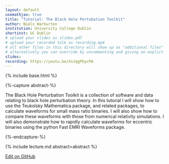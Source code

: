 ```yaml
---
layout: default
usemathjax: true
title: "Tutorial: The Black Hole Pertubation Toolkit"
author: Niels Warburton
institution: University College Dublin
shortinst: UC Dublin
# upload your slides as slides.pdf
# upload your recorded talk as recording.mp4
# all other files in this directory will show up as "additional files"
# alternatively you can override by uncommenting and giving an explict URL:
slides: 
recording: https://youtu.be/XsJqgPbycPA
---
```

{% include base.html %}

{%-capture abstract-%}

The Black Hole Perturbation Toolkit is a collection of software and data relating to black hole perturbation theory. In this tutorial I will show how to use the Teukolsky Mathematica package, and related packages, to calculate waveforms for small mass ratio binaries. I will also show how to compare these waveforms with those from numerical relativity simulations. I will also demonstrate how to rapidly calculate waveforms for eccentric binaries using the python Fast EMRI Waveforms package.

{%-endcapture-%}

<div class="col-xs-12" markdown="1">
{% include lecture.md abstract=abstract %}

[Edit on GitHub](https://github.com/EinsteinToolkit/et2021uiuc/edit/master/{{page.path}})
</div>
